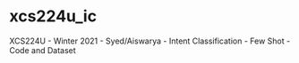 # xcs224u_ic
XCS224U - Winter 2021 - Syed/Aiswarya - Intent Classification - Few Shot - Code and Dataset 
